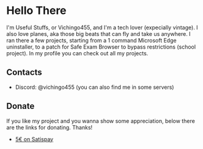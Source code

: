 # Hello There
I'm Useful Stuffs, or Vichingo455, and I'm a tech lover (expecially vintage). I also love planes, aka those big beats that can fly and take us anywhere.
I ran there a few projects, starting from a 1 command Microsoft Edge uninstaller, to a patch for Safe Exam Browser to bypass restrictions (school project).
In my profile you can check out all my projects.

## Contacts
- Discord: @vichingo455 (you can also find me in some servers)

## Donate
If you like my project and you wanna show some appreciation, below there are the links for donating. Thanks!
- [5€ on Satispay](https://web.satispay.com/app/match/link/user/S6Y-CON--88923C30-BEC8-487E-9814-68A5449F7D83?amount=500&currency=EUR)

